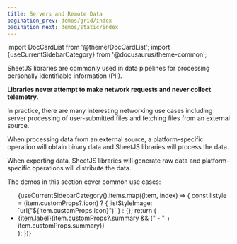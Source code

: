 ```yaml
---
title: Servers and Remote Data
pagination_prev: demos/grid/index
pagination_next: demos/static/index
---
```


import DocCardList from '@theme/DocCardList';
import {useCurrentSidebarCategory} from '@docusaurus/theme-common';

SheetJS libraries are commonly used in data pipelines for processing personally
identifiable information (PII).

**Libraries never attempt to make network requests and never collect telemetry.**

In practice, there are many interesting networking use cases including server
processing of user-submitted files and fetching files from an external source.

When processing data from an external source, a platform-specific operation will
obtain binary data and SheetJS libraries will process the data.

When exporting data, SheetJS libraries will generate raw data and
platform-specific operations will distribute the data.

The demos in this section cover common use cases:

<ul>{useCurrentSidebarCategory().items.map((item, index) => {
  const listyle = (item.customProps?.icon) ? {
    listStyleImage: `url("${item.customProps.icon}")`
  } : {};
  return (<li style={listyle} {...(item.customProps?.class ? {className: item.customProps.class}: {})}>
    <a href={item.href}>{item.label}</a>{item.customProps?.summary && (" - " + item.customProps.summary)}
  </li>);
})}</ul>
